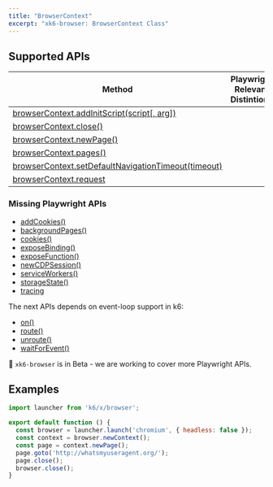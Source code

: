 ```yaml
---
title: "BrowserContext"
excerpt: "xk6-browser: BrowserContext Class"
---
```


<BrowserCompatibility/>

## Supported APIs

| Method | Playwright Relevant Distintions |
| - |  - |
| <a href="https://playwright.dev/docs/api/class-browsercontext#browser-context-add-init-script" target="_blank">browserContext.addInitScript(script[, arg])</a> |   |
| <a href="https://playwright.dev/docs/api/class-browsercontext#browser-context-close" target="_blank" >browserContext.close()</a> |   |
| <a href="https://playwright.dev/docs/api/class-browsercontext#browser-context-new-page" target="_blank" >browserContext.newPage()</a> |   |
| <a href="https://playwright.dev/docs/api/class-browsercontext#browser-context-pages" target="_blank" >browserContext.pages()</a> |   |
| <a href="https://playwright.dev/docs/api/class-browsercontext#browser-context-set-default-navigation-timeout" target="_blank" >browserContext.setDefaultNavigationTimeout(timeout)</a> |   |
| <a href="https://playwright.dev/docs/api/class-browsercontext#browser-context-request" target="_blank" >browserContext.request</a> |   |

### Missing Playwright APIs

<Glossary>

- [addCookies()](https://playwright.dev/docs/api/class-browsercontext/#browsercontextaddcookiescookies)
- [backgroundPages()](https://playwright.dev/docs/api/class-browsercontext#browser-context-background-pages)
- [cookies()](https://playwright.dev/docs/api/class-browsercontext#browser-context-cookies)
- [exposeBinding()](https://playwright.dev/docs/api/class-browsercontext#browser-context-expose-binding)
- [exposeFunction()](https://playwright.dev/docs/api/class-browsercontext#browser-context-expose-function)
- [newCDPSession()](https://playwright.dev/docs/api/class-browsercontext#browser-context-new-cdp-session)
- [serviceWorkers()](https://playwright.dev/docs/api/class-browsercontext/#browser-context-service-workers)
- [storageState()](https://playwright.dev/docs/api/class-browsercontext#browser-context-storage-state)
- [tracing](https://playwright.dev/docs/api/class-browsercontext#browser-context-tracing)

</Glossary>

The next APIs depends on event-loop support in k6:

<Glossary>

- [on()](https://playwright.dev/docs/api/class-browsercontext/#browser-context-event-background-page)
- [route()](https://playwright.dev/docs/api/class-browsercontext/#browser-context-route)
- [unroute()](https://playwright.dev/docs/api/class-browsercontext#browser-context-unroute)
- [waitForEvent()](https://playwright.dev/docs/api/class-browsercontext#browser-context-wait-for-event)

</Glossary>

🚧 `xk6-browser` is in Beta - we are working to cover more Playwright APIs.

## Examples

```javascript
import launcher from 'k6/x/browser';

export default function () {
  const browser = launcher.launch('chromium', { headless: false });
  const context = browser.newContext();
  const page = context.newPage();
  page.goto('http://whatsmyuseragent.org/');
  page.close();
  browser.close();
}
```

<BrowserClassList/>